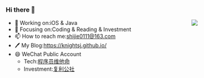 ### Hi there 👋

<img align="right" src="https://github-readme-stats.vercel.app/api?username=knightsj&show_icons=true&icon_color=CE1D2D&text_color=718096&bg_color=ffffff&hide_title=true" />

- 🔭 Working on:iOS & Java
- 🌱 Focusing on:Coding & Reading & Investment
- 📫 How to reach me:shijie0111@163.com
- 🖊️ My Blog:https://knightsj.github.io/
- 😄 WeChat Public Account
  - Tech:[程序员维他命](https://mp.weixin.qq.com/s/hEu55DEymk7AvtonK5EQ6g)
  - Investment:[复利公社](https://mp.weixin.qq.com/s/7-CSOxKEnmorTDU0I4qpCw)



